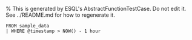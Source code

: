 % This is generated by ESQL's AbstractFunctionTestCase. Do not edit it. See ../README.md for how to regenerate it.

```esql
FROM sample_data
| WHERE @timestamp > NOW() - 1 hour
```
